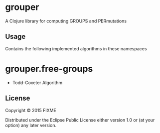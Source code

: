 # grouper

A Clojure library for computing GROUPS and PERmutations

## Usage

Contains the following implemented algorithms in these namespaces

grouper.free-groups
===================
- Todd-Coxeter Algorithm

## License

Copyright © 2015 FIXME

Distributed under the Eclipse Public License either version 1.0 or (at
your option) any later version.
